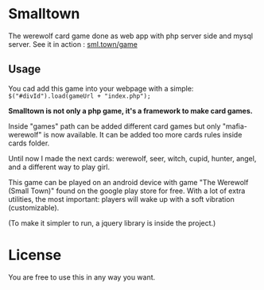 # Smalltown

The werewolf card game done as web app with php server side and mysql server.
See it in action : [sml.town/game](http://sml.town/game)

## Usage

You cad add this game into your webpage with a simple: 
```$("#divId").load(gameUrl + "index.php");```

**Smalltown is not only a php game, it's a framework to make card games.**

Inside "games" path can be added different card games but only "mafia-werewolf" is now available. It can be added too more cards rules inside cards folder.

Until now I made the next cards: werewolf, seer, witch, cupid, hunter, angel, and a different way to play girl.

This game can be played on an android device with game "The Werewolf (Small Town)" found on the google play store for free.
With a lot of extra utilities, the most important: players will wake up with a soft vibration (customizable).

(To make it simpler to run, a jquery library is inside the project.)

# License

You are free to use this in any way you want.
